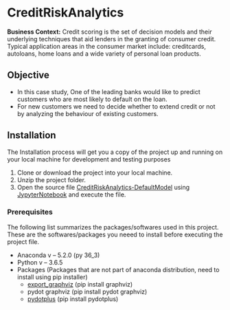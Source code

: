 # CreditRiskAnalytics
**Business Context:** Credit  scoring  is  the  set  of  decision  models  and  their  underlying  techniques that  aid  lenders  in  the  granting  of  consumer  credit. Typical application areas in the consumer market include: creditcards, autoloans, home loans and a wide variety of personal loan products.

## Objective
- In this case study, One of the leading banks would like to predict customers who are most likely to default on the loan. 
- For new customers we need to decide whether to extend credit or not by analyzing the behaviour of existing customers.

## Installation
The Installation process will get you a copy of the project up and running on your local machine for development and testing purposes
1. Clone or download the project into your local machine.
2. Unzip the project folder.
3. Open the source file [CreditRiskAnalytics-DefaultModel](CreditRiskAnalytics-DefaultModel.ipynb) using [JypyterNotebook](http://jupyter.org/) and execute the file.

### Prerequisites
The following list summarizes the packages/softwares used in this project. These are the softwares/packages you neeed to install before executing the project file.
* Anaconda v – 5.2.0 (py 36_3) 
* Python v – 3.6.5 
* Packages (Packages that are not part of anaconda distribution, need to install using pip installer) 
  * [export_graphviz](https://pypi.org/project/graphviz/)  (pip install graphviz)
  * pydot graphviz  (pip install pydot graphviz) 
  * [pydotplus](https://pypi.org/project/pydotplus/) (pip install pydotplus)

